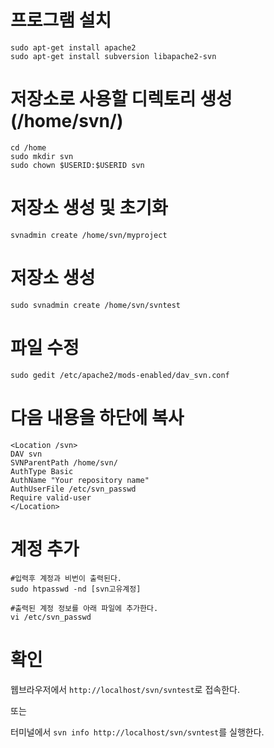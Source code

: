 # 프로그램 설치

	sudo apt-get install apache2
	sudo apt-get install subversion libapache2-svn


# 저장소로 사용할 디렉토리 생성 (/home/svn/)

	cd /home
	sudo mkdir svn
	sudo chown $USERID:$USERID svn


# 저장소 생성 및 초기화

	svnadmin create /home/svn/myproject


# 저장소 생성

	sudo svnadmin create /home/svn/svntest


# 파일 수정

	sudo gedit /etc/apache2/mods-enabled/dav_svn.conf


# 다음 내용을 하단에 복사

	<Location /svn>
	DAV svn 
	SVNParentPath /home/svn/
	AuthType Basic
	AuthName "Your repository name"
	AuthUserFile /etc/svn_passwd
	Require valid-user
	</Location>


# 계정 추가

	#입력후 계정과 비번이 출력된다.
	sudo htpasswd -nd [svn고유계정]

	#출력된 계정 정보를 아래 파일에 추가한다.
	vi /etc/svn_passwd

# 확인

웹브라우저에서 `http://localhost/svn/svntest`로 접속한다.

또는 

터미널에서 `svn info http://localhost/svn/svntest`를 실행한다.

